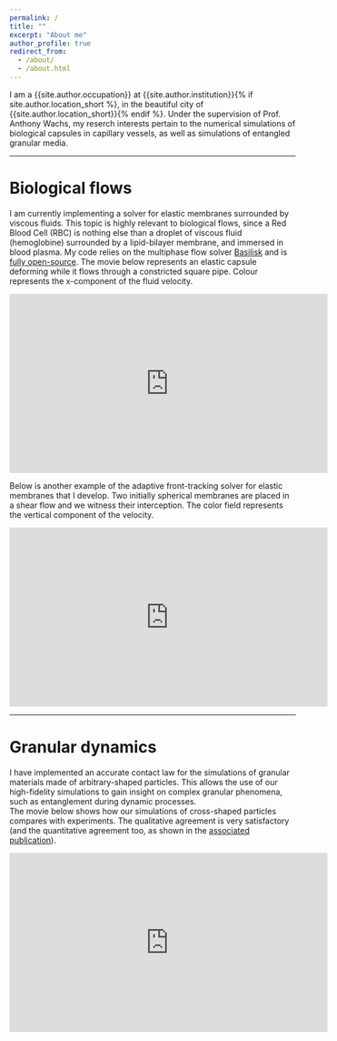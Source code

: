 ```yaml
---
permalink: /
title: ""
excerpt: "About me"
author_profile: true
redirect_from:
  - /about/
  - /about.html
---
```


I am a {{site.author.occupation}} at {{site.author.institution}}{% if site.author.location_short %}, in the beautiful city of {{site.author.location_short}}{% endif %}. Under the supervision of Prof. Anthony Wachs, my reserch interests pertain to the numerical simulations of biological capsules in capillary vessels, as well as simulations of entangled granular media.

---

Biological flows
=====
I am currently implementing a solver for elastic membranes surrounded by viscous fluids. This topic is highly relevant to biological flows, since a Red Blood Cell (RBC) is nothing else than a droplet of viscous fluid (hemoglobine) surrounded by a lipid-bilayer membrane, and immersed in blood plasma. My code relies on the multiphase flow solver [Basilisk](http://www.basilisk.fr) and is [fully open-source](http://basilisk.fr/sandbox/huet/README).
The movie below represents an elastic capsule deforming while it flows through a constricted square pipe. Colour represents the x-component of the fluid velocity.
<iframe width="560" height="315" src="https://www.youtube.com/embed/RbY6CrIJKpk" title="YouTube video player" frameborder="0" allow="accelerometer; autoplay; clipboard-write; encrypted-media; gyroscope; picture-in-picture" allowfullscreen></iframe>

Below is another example of the adaptive front-tracking solver for elastic membranes that I develop. Two initially spherical membranes are placed in a shear flow and we witness their interception. The color field represents the vertical component of the velocity.
<iframe width="560" height="315" src="https://www.youtube.com/embed/TiHKCAAelV4" title="YouTube video player" frameborder="0" allow="accelerometer; autoplay; clipboard-write; encrypted-media; gyroscope; picture-in-picture" allowfullscreen></iframe>

---

Granular dynamics
======
I have implemented an accurate contact law for the simulations of granular materials made of arbitrary-shaped particles. This allows the use of our high-fidelity simulations to gain insight on complex granular phenomena, such as entanglement during dynamic processes.  
The movie below shows how our simulations of cross-shaped particles compares with experiments. The qualitative agreement is very satisfactory (and the quantitative agreement too, as shown in the [associated publication](/publications/2021-10-08-granular-avalanches-of-entangled-rigit-particles.pdf)).
<iframe width="560" height="315" src="https://www.youtube.com/embed/yzlzn_XrkJA?autoplay=1&loop=1&controls=0" title="YouTube video player" frameborder="0" allow="accelerometer; clipboard-write; encrypted-media; gyroscope; picture-in-picture" allowfullscreen></iframe>  
